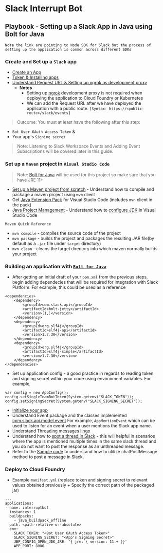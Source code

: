 # __Slack Interrupt Bot__

## Playbook - Setting up a Slack App in Java using Bolt for Java

`Note the link are pointing to Node SDK for Slack but the process of setting up the application is common across different SDKs`

### Create and Set up a `Slack` app
- [Create an App](https://slack.dev/node-slack-sdk/tutorials/local-development#create-an-app)
- [Token & Installing apps](https://slack.dev/node-slack-sdk/tutorials/local-development#tokens-and-installing-apps)
- [Understand Request URL & Setting up ngrok as development proxy](https://slack.dev/node-slack-sdk/tutorials/local-development#what-is-a-request-URL)
  - __Notes__
    - Setting up [ngrok](https://ngrok.com/) development proxy is not required when deploying the application to Cloud Foundry or Kubernetes
    - We can add the Request URL after we have deployed the application with a public route. ```[Syntax: https://<public-route>/slack/events]```

> Outcome: You must at least have the following after this step:
- `Bot User OAuth Access Token` &
- Your app's `Signing secret`

> Note: Listening to Slack Workspace Events and Adding Event Subscriptions will be covered later in this guide.  

### Set up a `Maven` project in `Visual Studio Code`

> Note: [Bolt for Java](https://api.slack.com/start/building/bolt-java) will be used for this project so make sure that you have JRE 11+
- [Set up a Maven project from scratch](https://spring.io/guides/gs/maven/#scratch) - Understand how to compile and package a maven project using `mvn` client
- Get [Java Extension Pack](https://marketplace.visualstudio.com/items?itemName=vscjava.vscode-java-pack) for Visual Studio Code (includes `mvn` client in the pack)
- [Java Project Management](https://code.visualstudio.com/docs/java/java-project#_project-management) - Understand how to [configure JDK](https://code.visualstudio.com/docs/java/java-project#_configure-jdk) in Visual Studio Code

`Maven Quick Reference`
- `mvn compile` - compiles the source code of the project
- `mvn package` - builds the project and packages the resulting JAR file(by default as a `.jar` file under `target` directory)
- `mvn clean` - cleans the target directory into which maven normally builds your project

### Building an application with [`Bolt for Java`](https://api.slack.com/start/building/bolt-java)

- After getting an initial draft of your `pom.xml` from the previous steps, begin adding dependecies that will be required for integration with Slack Platform. For example, this could be used as a reference
```
<dependencies>
    <dependency>
        <groupId>com.slack.api</groupId>
        <artifactId>bolt-jetty</artifactId>
        <version>[1,)</version>
    </dependency>
    <dependency>
        <groupId>org.slf4j</groupId>
        <artifactId>slf4j-api</artifactId>
        <version>1.7.30</version>
    </dependency>
    <dependency>
        <groupId>org.slf4j</groupId>
        <artifactId>slf4j-simple</artifactId>
        <version>1.7.30</version>
    </dependency>
</dependencies>
```
- Set up application config - a good practice in regards to reading token and signing secret within your code using environment variables. For example,
```
var config = new AppConfig();
config.setSingleTeamBotToken(System.getenv("SLACK_TOKEN"));
config.setSigningSecret(System.getenv("SLACK_SIGNING_SECRET"));
```
- [Initialize your app](https://api.slack.com/start/building/bolt-java#initalize)
- Understand Event package and the classes implemented [com.slack.api.model.event](https://oss.sonatype.org/service/local/repositories/releases/archive/com/slack/api/slack-api-model/1.6.1/slack-api-model-1.6.1-javadoc.jar/!/com/slack/api/model/event/package-summary.html) For example, `AppMentionEvent` which can be used to listen for an event when a user mentions the Slack app name.
- Understand [Threading messages lingo](https://api.slack.com/messaging/managing#threading)
- Understand how to [spot a thread in Slack](https://api.slack.com/messaging/retrieving#finding_threads) - this will helpful in scenarios where the app is mentioned multiple times in the same slack thread and you do not want to post the response as an unthreaded message.
- Refer to the [Sample code](https://api.slack.com/methods/chat.postMessage/code) to understand how to utilize chatPostMessage method to post a message in Slack.

### Deploy to Cloud Foundry
- Example `manifest.yml` (replace token and signing secret to relevant values obtained previously + Specify the correct path of the packaged jar)
```
---
applications:
- name: interruptbot
  instances: 1
  buildpacks: 
    - java_buildpack_offline
  path: <path-relative-or-absolute>
  env:
    SLACK_TOKEN: "<Bot User OAuth Access Token>"
    SLACK_SIGNING_SECRET: "<App's Signing Secret>"
    JBP_CONFIG_OPEN_JDK_JRE: '{ jre: { version: 11.+ }}'
    APP_PORT: 8080
```
 
